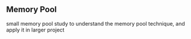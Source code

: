 ## Memory Pool 

small memory pool study to understand the memory pool technique, and apply it in larger project


